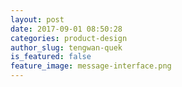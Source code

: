```yaml
---
layout: post
date: 2017-09-01 08:50:28
categories: product-design
author_slug: tengwan-quek
is_featured: false
feature_image: message-interface.png
---
```

